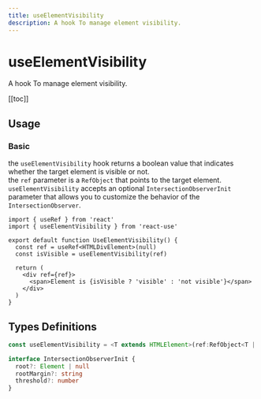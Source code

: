 ```yaml
---
title: useElementVisibility
description: A hook To manage element visibility.
---
```


# useElementVisibility

A hook To manage element visibility.

[[toc]]

## Usage

### Basic

the `useElementVisibility` hook returns a boolean value that indicates whether the target element is visible or not.
<br/>
the `ref` parameter is a `RefObject` that points to the target element.
<br/>
`useElementVisibility` accepts an optional `IntersectionObserverInit` parameter that allows you to customize the behavior of the `IntersectionObserver`.

```tsx
import { useRef } from 'react'
import { useElementVisibility } from 'react-use'

export default function UseElementVisibility() {
  const ref = useRef<HTMLDivElement>(null)
  const isVisible = useElementVisibility(ref)

  return (
    <div ref={ref}>
      <span>Element is {isVisible ? 'visible' : 'not visible'}</span>
    </div>
  )
}
```

<div>
<div ref="demo"></div>
</div>

## Types Definitions

```ts
const useElementVisibility = <T extends HTMLElement>(ref:RefObject<T | null>,opts?:IntersectionObserverInit): Readonly<boolean>

interface IntersectionObserverInit {
  root?: Element | null
  rootMargin?: string
  threshold?: number
}
```

<script setup>
import { createElement } from 'react'
import { createRoot } from 'react-dom/client'
import { ref, onMounted } from 'vue'
import UseElementVisibility from './use-element-visibility.tsx'

const demo = ref()

onMounted(() => {
  const root = createRoot(demo.value)
  root.render(createElement(UseElementVisibility, {}, null))
})

</script>
